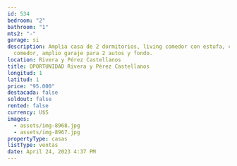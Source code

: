 ```yaml
---
id: 534
bedroom: "2"
bathroom: "1"
mts2: "-"
garage: si
description: Amplia casa de 2 dormitorios, living comedor con estufa, cocina
  comedor, amplio garaje para 2 autos y fondo.
location: Rivera y Pérez Castellanos
title: OPORTUNIDAD Rivera y Pérez Castellanos
longitud: 1
latitud: 1
price: "95.000"
destacada: false
soldout: false
rented: false
currency: U$S
images:
  - assets/img-8968.jpg
  - assets/img-8967.jpg
propertyType: casas
listType: ventas
date: April 24, 2023 4:37 PM
---
```

